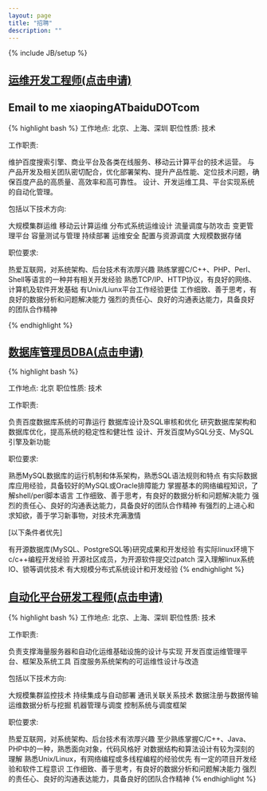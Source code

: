 ```yaml
---
layout: page
title: "招聘"
description: ""
---
```

{% include JB/setup %}

## [运维开发工程师(点击申请)](http://tongxue.baidu.com/baidu/beijing_operation_and_maintenance_development_engineer.htm)
## Email to me xiaopingATbaiduDOTcom

{% highlight bash %}
工作地点: 北京、上海、深圳
职位性质: 技术

工作职责:

  维护百度搜索引擎、商业平台及各类在线服务、移动云计算平台的技术运营。
  与产品开发及相关团队密切配合，优化部署架构、提升产品性能、定位技术问题，确保百度产品的高质量、高效率和高可靠性。
  设计、开发运维工具、平台实现系统的自动化管理。

包括以下技术方向:

  大规模集群运维
  移动云计算运维
  分布式系统运维设计
  流量调度与防攻击
  变更管理平台
  容量测试与管理
  持续部署
  运维安全
  配置与资源调度
  大规模数据存储

职位要求:

  热爱互联网，对系统架构、后台技术有浓厚兴趣
  熟练掌握C/C++、PHP、Perl、Shell等语言的一种并有相关开发经验
  熟悉TCP/IP、HTTP协议，有良好的网络、计算机及软件开发基础
  有Unix/Liunx平台工作经验更佳
  工作细致、善于思考，有良好的数据分析和问题解决能力
  强烈的责任心、良好的沟通表达能力，具备良好的团队合作精神

{% endhighlight %} 

## [数据库管理员DBA(点击申请)](http://tongxue.baidu.com/baidu/beijing_dba.htm)

{% highlight bash %}

工作地点: 北京
职位性质: 技术

工作职责:

  负责百度数据库系统的可靠运行
  数据库设计及SQL审核和优化
  研究数据库架构和数据库优化，提高系统的稳定性和健壮性
  设计、开发百度MySQL分支、MySQL引擎及新功能

职位要求:

  熟悉MySQL数据库的运行机制和体系架构，熟悉SQL语法规则和特点
  有实际数据库应用经验，具备较好的MySQL或Oracle排障能力
  掌握基本的网络编程知识，了解shell/perl脚本语言
  工作细致、善于思考，有良好的数据分析和问题解决能力
  强烈的责任心、良好的沟通表达能力，具备良好的团队合作精神
  有强烈的上进心和求知欲，善于学习新事物，对技术充满激情

[以下条件者优先]

  有开源数据库(MySQL、PostgreSQL等)研究成果和开发经验
  有实际linux环境下c/c++编程开发经验
  开源社区成员，为开源软件提交过patch
  深入理解linux系统IO、锁等调优技术
  有大规模分布式系统设计和开发经验
{% endhighlight %} 
 
## [自动化平台研发工程师(点击申请)](http://tongxue.baidu.com/baidu/beijing_automation_platform_development_engineer.htm)

{% highlight bash %}
工作地点: 北京、上海、深圳
职位性质: 技术

工作职责:

  负责支撑海量服务器和自动化运维基础设施的设计与实现
  开发百度运维管理平台、框架及系统工具
  百度服务系统架构的可运维性设计与改造

包括以下技术方向:

  大规模集群监控技术
  持续集成与自动部署
  通讯关联关系技术
  数据注册与数据传输
  运维数据分析与挖掘
  机器管理与调度
  控制系统与调度框架

职位要求:

  热爱互联网，对系统架构、后台技术有浓厚兴趣
  至少熟练掌握C/C++、Java、PHP中的一种，熟悉面向对象，代码风格好
  对数据结构和算法设计有较为深刻的理解
  熟悉Unix/Linux，有网络编程或多线程编程的经验优先
  有一定的项目开发经验和软件工程意识
  工作细致、善于思考，有良好的数据分析和问题解决能力
  强烈的责任心、良好的沟通表达能力，具备良好的团队合作精神
{% endhighlight %} 



